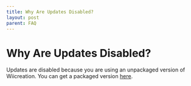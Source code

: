 ```yaml
---
title: Why Are Updates Disabled?
layout: post
parent: FAQ
---
```


# Why Are Updates Disabled?

Updates are disabled because you are using an unpackaged version of Wiicreation. You can get a packaged version [here](/download).